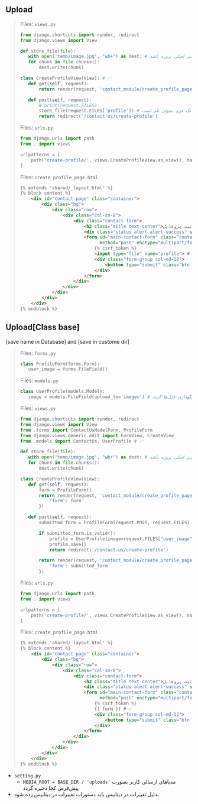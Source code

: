 ## Upload

> Files: `views.py`
> 
>  ```python
> from django.shortcuts import render, redirect
> from django.views import View
> 
> def store_file(file):
>     with open('temp/image.jpg', "wb+") as dest: # نکته: مسیر تمپ باید در مسیر اصلی پروژه باشد
>     for chunk in file.chunks():
>         dest.write(chunk)
> 
> class CreateProfileView(View): # ✅️
>     def get(self, request):
>         return render(request, 'contact_module/create_profile_page.html') 
> 
>     def post(self, request):
>         # print(request.FILES)
>         store_file(request.FILES['profile']) # این نام پروفایل در تگ فرم بعنوان نام است
>         return redirect('/contact-us/create-profile') 
>  ```
> 
> Files: `urls.py`
> ```python
> from django.urls import path
> from . import views
> 
> urlpatterns = [
>     path('create-profile/', views.CreateProfileView.as_view(), name='create_profile_page'), # ✅️
> ]
> ```
> 
> Files: `create_profile_page.html`
> ```html
> {% extends 'shared/_layout.html' %}
> {% block content %}
>     <div id="contact-page" class="container">
>         <div class="bg">
>             <div class="row">
>                 <div class="col-sm-8">
>                     <div class="contact-form">
>                         <h2 class="title text-center">ثبت پروفایل</h2>
>                         <div class="status alert alert-success" style="display: none"></div>
>                         <form id="main-contact-form" class="contact-form row" action="{% url 'create_profile_page' %}" # ✅️
>                               method="post" enctype="multipart/form-data"> # ✅️ enctype
>                             {% csrf_token %}
>                             <input type="file" name="profile"> # ✅️
>                             <div class="form-group col-md-12">
>                                 <button type="submit" class="btn btn-primary pull-right">ارسال</button>  # ✅️
>                             </div>
>                         </form>
>                     </div>
>                 </div>
>             </div>
>         </div>
>     </div>
> {% endblock %}
> ```

## Upload[Class base]
[save name in Database] and [save in custome dir]

> Files: `forms.py`
>  ```python
>  class ProfileForm(forms.Form):
>     user_image = forms.FileField()
>  ```
> Files: `models.py`
>  ```python
> class UserProfile(models.Model):
>     image = models.FileField(upload_to='images') # درفایل تنظیمات تصریح شده است که این فولدر «ایمیچ» باید در داخل کدام مسیر ایجاد شود و سبب نگهداری فایل‌ها گردد
>  ```
> Files: `views.py`
>  ```python
> from django.shortcuts import render, redirect
> from django.views import View
> from .forms import ContactUsModelForm, ProfileForm
> from django.views.generic.edit import FormView, CreateView
> from .models import ContactUs, UserProfile # ✅️
> 
> def store_file(file):
>     with open('temp/image.jpg', "wb+") as dest: # نکته: مسیر تمپ باید در مسیر اصلی پروژه باشد
>     for chunk in file.chunks():
>         dest.write(chunk)
> 
> class CreateProfileView(View):
>     def get(self, request):
>         form = ProfileForm()
>         return render(request, 'contact_module/create_profile_page.html', {
>             'form': form
>         })
> 
>     def post(self, request):
>         submitted_form = ProfileForm(request.POST, request.FILES)
> 
>         if submitted_form.is_valid():
>             profile = UserProfile(image=request.FILES["user_image"])
>             profile.save()
>             return redirect('/contact-us/create-profile')
> 
>         return render(request, 'contact_module/create_profile_page.html', {
>             'form': submitted_form
>         })
>  ```
> 
> Files: `urls.py`
> ```python
> from django.urls import path
> from . import views
> 
> urlpatterns = [
>     path('create-profile/', views.CreateProfileView.as_view(), name='create_profile_page')
> ]
> ```
> 
> Files: `create_profile_page.html`
> ```html
> {% extends 'shared/_layout.html' %}
> {% block content %}
>     <div id="contact-page" class="container">
>         <div class="bg">
>             <div class="row">
>                 <div class="col-sm-8">
>                     <div class="contact-form">
>                         <h2 class="title text-center">ثبت پروفایل</h2>
>                         <div class="status alert alert-success" style="display: none"></div>
>                         <form id="main-contact-form" class="contact-form row" action="{% url 'create_profile_page' %}" 
>                               method="post" enctype="multipart/form-data"> 
>                             {% csrf_token %}
>                             {{ form }} # ✅️
>                             <div class="form-group col-md-12">
>                                 <button type="submit" class="btn btn-primary pull-right">ارسال</button>
>                             </div>
>                         </form>
>                     </div>
>                 </div>
>             </div>
>         </div>
>     </div>
> {% endblock %}
> ```
> 
* `setting.py`
    *  `MEDIA_ROOT = BASE_DIR / 'uploads'` مدیاهای ارسالی کاربر بصورت پیش‌فرض کجا ذخیره گردد
* بدلیل تغییرات در دیتابیس باید دستورات تغییرات در دیتابیس زده شود
    